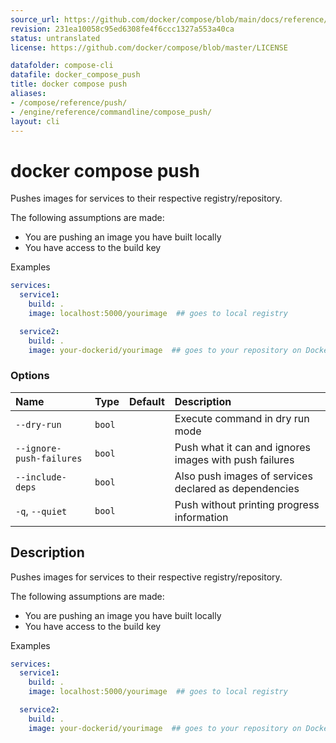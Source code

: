 ```yaml
---
source_url: https://github.com/docker/compose/blob/main/docs/reference/compose_push.md
revision: 231ea10058c95ed6308fe4f6ccc1327a553a40ca
status: untranslated
license: https://github.com/docker/compose/blob/master/LICENSE

datafolder: compose-cli
datafile: docker_compose_push
title: docker compose push
aliases:
- /compose/reference/push/
- /engine/reference/commandline/compose_push/
layout: cli
---
```


# docker compose push

Pushes images for services to their respective registry/repository.

The following assumptions are made:
- You are pushing an image you have built locally
- You have access to the build key

Examples

```yaml
services:
  service1:
    build: .
    image: localhost:5000/yourimage  ## goes to local registry

  service2:
    build: .
    image: your-dockerid/yourimage  ## goes to your repository on Docker Hub
```

### Options

| Name                     | Type   | Default | Description                                            |
|:-------------------------|:-------|:--------|:-------------------------------------------------------|
| `--dry-run`              | `bool` |         | Execute command in dry run mode                        |
| `--ignore-push-failures` | `bool` |         | Push what it can and ignores images with push failures |
| `--include-deps`         | `bool` |         | Also push images of services declared as dependencies  |
| `-q`, `--quiet`          | `bool` |         | Push without printing progress information             |



## Description

Pushes images for services to their respective registry/repository.

The following assumptions are made:
- You are pushing an image you have built locally
- You have access to the build key

Examples

```yaml
services:
  service1:
    build: .
    image: localhost:5000/yourimage  ## goes to local registry

  service2:
    build: .
    image: your-dockerid/yourimage  ## goes to your repository on Docker Hub
```
